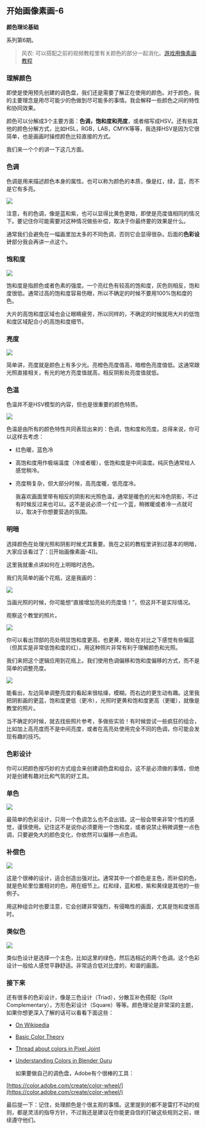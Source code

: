 ## 开始画像素画-6

  **颜色理论基础**

  系列第6期。

> 风农: 可以搭配之前的视频教程里有关颜色的部分一起消化。[游戏用像素画教程](https://www.bilibili.com/video/BV144411v7iS/)
 

### 理解颜色

  即使是使用预先创建的调色盘，我们还是需要了解正在使用的颜色。对于颜色，我的主要理念是用尽可能少的色做到尽可能多的事情。我会解释一些颜色之间的特性和协同效果。

  颜色可以分解成3个主要方面：**色调，饱和度和亮度**，或者缩写成HSV。还有些其他的颜色分解方式，比如HSL，RGB，LAB，CMYK等等，我选择HSV是因为它很简单，也是画画时操控颜色比较直接的方式。

  我们来一个个的讲一下这几方面。

### 色调

  色调是用来描述颜色本身的属性。也可以称为颜色的本质，像是红，绿，蓝，而不是它有多亮。

![](assets/tutorials/t87/不同色调的气球.png)

  注意，有的色调，像是蓝和紫，也可以显得比黄色更暗，即使是亮度值相同的情况下。要记住你可能需要对这种情况做些补偿，取决于你最终要的效果是什么。

  通常我们会避免在一幅画里加太多的不同色调，否则它会显得很杂。后面的**色彩设计**部分我会再讲一点这个。

### 饱和度

![](assets/tutorials/t87/低对比度皮肤和高对比度细节.png)

  饱和度是指颜色或者色素的强度。一个亮红色有较高的饱和度，灰色则相反，饱和度很低。通常过高的饱和度容易伤眼，所以不确定的时候不要用100%饱和度的色。

  大片的高饱和度区域也会让眼睛疲劳，所以同样的，不确定的时候就用大片的低饱和度区域配合小的高饱和度细节。

### 亮度

![](assets/tutorials/t87/高低亮度.png)

  简单讲，亮度就是颜色上有多少光。亮橙色亮度值高，暗橙色亮度值低。这通常跟光照直接相关，有光的地方亮度值就高，相反阴影处亮度值就低。

### 色温

  色温并不是HSV模型的内容，但也是很重要的颜色特质。

![](assets/tutorials/t87/冷暖色温.png)

  色温是由所有的颜色特性共同表现出来的：色调，饱和度和亮度。总得来说，你可以这样去考虑：

- 红色暖，蓝色冷
- 高饱和度用作极端温度（冷或者暖），低饱和度是中间温度。纯灰色通常给人感觉稍冷。
- 亮度稍复杂，但大部分时候，高亮度暖，低亮度冷。

  我喜欢画面里带有相反的阴影和光照色温，通常是暖色的光和冷色阴影，不过有时候反过来也可以。这不是说必须一个红一个蓝，稍微暖或者冷一点就可以，取决于你想要营造的氛围。

### 明暗

  选择颜色在处理光照和阴影时候尤其重要。我在之前的教程里讲到过基本的明暗，大家应该看过了：[[开始画像素画-4]]。

  这里我就重点讲如何在上明暗时选色。

  我们先简单的画个花瓶，这是我画的：

![](assets/tutorials/t87/没加明暗的花瓶.png)

  当画光照的时候，你可能想“直接增加亮处的亮度值！”，但这并不是实际情况。

  观察这个教堂的照片。

![](assets/tutorials/t87/教堂.png)

  你可以看出顶部的亮处明显饱和度更高，也更黄，暗处在对比之下感觉有些偏蓝（但其实是非常低饱和度的红）。用这种照片非常有利于理解颜色和光照。

  我们来把这个逻辑应用到花瓶上。我们使用色调偏移和饱和度偏移的方式，而不是简单的调整亮度。

![](assets/tutorials/t87/调整亮度对比色调饱和度偏移.png)

  能看出，左边简单调整亮度的看起来很枯燥，模糊。而右边的更生动有趣。这里我把阴影画的更蓝，饱和度更低（更冷），光照时更黄和饱和度更高（更暖），就像是教堂的照片。

  当不确定的时候，就去找些照片参考，多做些实验！有时候尝试一些疯狂的组合，比如加上高亮度而不是中间亮度，或者在高亮处使用完全不同的色调，你可能会发现有趣的技巧。

### 色彩设计

  你可以把颜色按巧妙的方式组合来创建调色盘和组合。这不是必须做的事情，但绝对是创建有趣对比和气氛的好工具。

### 单色

![](assets/tutorials/t87/单色色彩设计.png)

  最简单的色彩设计，只用一个色调怎么也不会出错。这一般会带来非常个性的感觉，谨慎使用。记住这不是说你必须要用一个饱和度，或者说禁止稍微调整一点色调，只要避免大的颜色变化，你依然可以偏移一点色调。

### 补偿色



![](assets/tutorials/t87/红绿补偿色设计.png)

  这是个很棒的设计，适合创造出强对比。通常其中一个颜色是主色，而补偿的色，就是色轮里位置相对的色，用在细节上。红和绿，蓝和橙，紫和黄绿是其他的一些例子。

  用这种组合时也要注意，它会创建非常强烈，有侵略性的画面，尤其是饱和度很高时。

### 类似色

![](assets/tutorials/t87/绿色类似色设计.png)

  类似色设计是选择一个主色，比如这里的绿色，然后选相近的两个色调。这个色彩设计一般给人感觉平静舒适。非常适合低对比度的，和谐的画面。

### 接下来

  还有很多的色彩设计，像是三色设计（Triad），分散互补色搭配（Split Complementary），方形色彩设计（Square）等等。颜色理论是非常深的主题，如果你想更深入了解的话可以看看下面这些：

- [On Wikipedia](https://en.wikipedia.org/wiki/Color_theory)
- [Basic Color Theory](http://www.tigercolor.com/color-lab/color-theory/color-theory-intro.htm)
- [Thread about colors in Pixel Joint](http://pixeljoint.com/forum/forum_posts.asp?TID=10695)
- [Understanding Colors in Blender Guru](https://www.youtube.com/watch?v=Qj1FK8n7WgY)

  如果要做自己的调色盘，Adobe有个很棒的工具：

[https://color.adobe.com/create/color-wheel/](https://color.adobe.com/create/color-wheel/)

  最后提一下：记住，处理颜色是个很主观的事情。这里提到的都不是雷打不动的规则，都是灵活的指导方针，不过我还是建议在你能更自信的打破这些规则之前，继续遵守他们。
